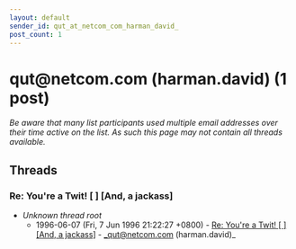 ```yaml
---
layout: default
sender_id: qut_at_netcom_com_harman_david_
post_count: 1
---
```


# qut<span>@</span>netcom.com (harman.david) (1 post)

_Be aware that many list participants used multiple email addresses over their time active on the list. As such this page may not contain all threads available._

## Threads

### Re: You're a Twit! [ ]   [And, a jackass]
+ _Unknown thread root_
  + 1996-06-07 (Fri, 7 Jun 1996 21:22:27 +0800) - [Re: You're a Twit! [ ]   [And, a jackass]](/archive/1996/06/c3bea06b6a985fe9f5de0f2b374c1b290cbda6818a827fd664cb41e00d555dd2) - _qut@netcom.com (harman.david)_


